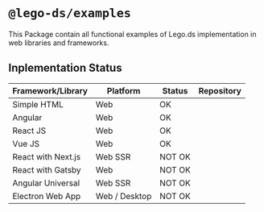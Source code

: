 # `@lego-ds/examples`

This Package contain all functional examples of Lego.ds implementation in web libraries and frameworks.

## Inplementation Status

| Framework/Library  | Platform      | Status | Repository |
|--------------------|---------------|--------|------------|
| Simple HTML        | Web           | OK     |            |
| Angular            | Web           | OK     |            |
| React JS           | Web           | OK     |            |
| Vue JS             | Web           | OK     |            |
| React with Next.js | Web SSR       | NOT OK |            |
| React with Gatsby  | Web           | NOT OK |            |
| Angular Universal  | Web SSR       | NOT OK |            |
| Electron Web App   | Web / Desktop | NOT OK |            |
